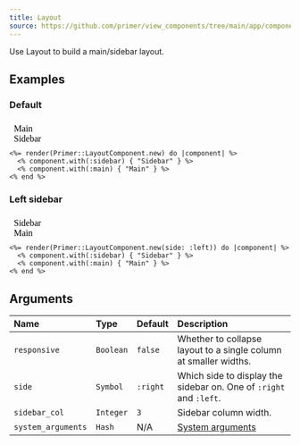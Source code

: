 ```yaml
---
title: Layout
source: https://github.com/primer/view_components/tree/main/app/components/primer/layout_component.rb
---
```


<!-- Warning: AUTO-GENERATED file, do not edit. Add code comments to your Ruby instead <3 -->

Use Layout to build a main/sidebar layout.

## Examples

### Default

<iframe style="width: 100%; border: 0px; height: 40px;" srcdoc="<html><head><link href='https://unpkg.com/@primer/css/dist/primer.css' rel='stylesheet'></head><body><div class='gutter-condensed gutter-lg d-flex'>  <div class='flex-shrink-0 col-9'>    Main</div>    <div class='flex-shrink-0 col-3'>      Sidebar</div></div></body></html>"></iframe>

```erb
<%= render(Primer::LayoutComponent.new) do |component| %>
  <% component.with(:sidebar) { "Sidebar" } %>
  <% component.with(:main) { "Main" } %>
<% end %>
```

### Left sidebar

<iframe style="width: 100%; border: 0px; height: 40px;" srcdoc="<html><head><link href='https://unpkg.com/@primer/css/dist/primer.css' rel='stylesheet'></head><body><div class='gutter-condensed gutter-lg d-flex'>    <div class='flex-shrink-0 col-3'>      Sidebar</div>  <div class='flex-shrink-0 col-9'>    Main</div></div></body></html>"></iframe>

```erb
<%= render(Primer::LayoutComponent.new(side: :left)) do |component| %>
  <% component.with(:sidebar) { "Sidebar" } %>
  <% component.with(:main) { "Main" } %>
<% end %>
```

## Arguments

| Name | Type | Default | Description |
| :- | :- | :- | :- |
| `responsive` | `Boolean` | `false` | Whether to collapse layout to a single column at smaller widths. |
| `side` | `Symbol` | `:right` | Which side to display the sidebar on. One of `:right` and `:left`. |
| `sidebar_col` | `Integer` | `3` | Sidebar column width. |
| `system_arguments` | `Hash` | N/A | [System arguments](/system-arguments) |
